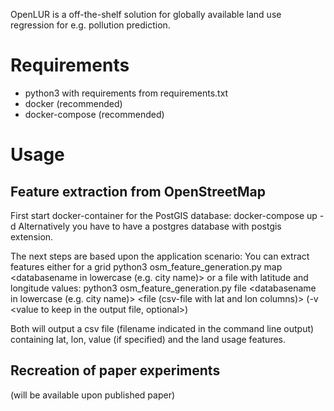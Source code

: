 OpenLUR is a off-the-shelf solution for globally available land use regression for e.g. pollution prediction.

# Requirements

- python3 with requirements from requirements.txt
- docker (recommended)
- docker-compose (recommended)

# Usage

## Feature extraction from OpenStreetMap

First start docker-container for the PostGIS database: 
        docker-compose up -d
Alternatively you have to have a postgres database with postgis extension.

The next steps are based upon the application scenario: 
You can extract features either for a grid 
        python3 osm_feature_generation.py map <databasename in lowercase (e.g. city name)> <minimum latitude> <maximum latitude> <minimum longitude> <maximum longitude>
or a file with latitude and longitude values:
        python3 osm_feature_generation.py file <databasename in lowercase (e.g. city name)> <file (csv-file with lat and lon columns)> (-v <value to keep in the output file, optional>)

Both will output a csv file (filename indicated in the command line output) containing lat, lon, value (if specified) and the land usage features.

## Recreation of paper experiments

(will be available upon published paper)
